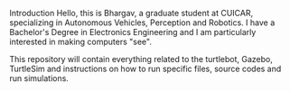 Introduction
Hello, this is Bhargav, a graduate student at CUICAR, specializing in Autonomous Vehicles, Perception and Robotics. I have a Bachelor's Degree in Electronics Engineering and I am particularly interested in making computers "see". 

This repository will contain everything related to the turtlebot, Gazebo, TurtleSim and instructions on how to run specific files, source codes and run simulations. 
